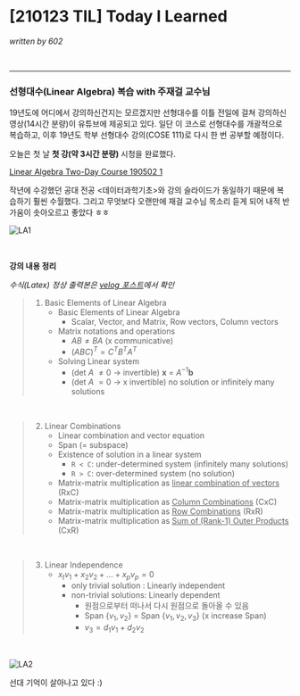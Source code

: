

# [210123 TIL] Today I Learned

_written by 602_

<br/>



---



### 선형대수(Linear Algebra) 복습 with 주재걸 교수님



19년도에 어디에서 강의하신건지는 모르겠지만 선형대수를 이틀 전일에 걸쳐 강의하신 영상(14시간 분량)이 유튜브에 제공되고 있다. 일단 이 코스로 선형대수를 개괄적으로 복습하고, 이후 19년도 학부 선형대수 강의(COSE 111)로 다시 한 번 공부할 예정이다.

오늘은 첫 날 **첫 강(약 3시간 분량)** 시청을 완료했다.

[Linear Algebra Two-Day Course 190502 1](https://www.youtube.com/watch?v=Rsm_DVmiqGo)

작년에 수강했던 공대 전공 <데이터과학기초>와 강의 슬라이드가 동일하기 때문에 복습하기 훨씬 수월했다. 그리고 무엇보다 오랜만에 재걸 교수님 목소리 듣게 되어 내적 반가움이 솟아오르고 좋았다 ㅎㅎ

![LA1](https://user-images.githubusercontent.com/68496320/105627311-96dc3600-5e79-11eb-8243-93e0879298cc.gif)

</br>

**강의 내용 정리**  

_수식(Latex) 정상 출력본은 [velog 포스트](https://velog.io/@yookyungkho/210123-TIL-Today-I-Learned)에서 확인_

> 1. Basic Elements of Linear Algebra
>    - Basic Elements of Linear Algebra
>      - Scalar, Vector, and Matrix, Row vectors, Column vectors
>    - Matrix notations and operations
>      - $AB \neq BA$ (x communicative)
>      - $(ABC)^T = C^TB^TA^T$
>    - Solving Linear system
>      - (det $A$ $\neq 0$ -> invertible) **x** = $A^{-1}$**b**
>      - (det $A$ $= 0$ -> x invertible) no solution or infinitely many solutions
</br>

> 2. Linear Combinations
>    - Linear combination and vector equation
>    - Span (= subspace)
>    - Existence of solution in a linear system
>      - `R < C`: under-determined system (infinitely many solutions)
>      - `R > C`: over-determined system (no solution)
>    - Matrix-matrix multiplication as <u>linear combination of vectors</u> (RxC)
>    - Matrix-matrix multiplication as <u>Column Combinations</u> (CxC)
>    - Matrix-matrix multiplication as <u>Row Combinations</u> (RxR)
>    - Matrix-matrix multiplication as <u>Sum of (Rank-1) Outer Products</u> (CxR)
</br>

> 3. Linear Independence
>    - $x_tv_1+x_2v_2+ ... + x_pv_p = 0$
>      - only trivial solution : Linearly independent
>      - non-trivial solutions: Linearly dependent
>        - 원점으로부터 떠나서 다시 원점으로 돌아올 수 있음
>        - Span $\{v_1, v_2\}$ = Span $\{v_1, v_2, v_3\}$ (x increase Span)
>        - $v_3 = d_1v_1 + d_2v_2$


</br>

![LA2](https://user-images.githubusercontent.com/68496320/105627320-9e9bda80-5e79-11eb-898e-df00c878bd18.gif)

선대 기억이 살아나고 있다 :)

